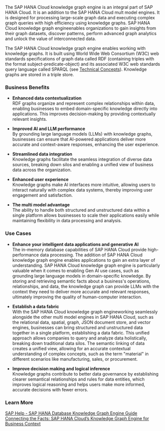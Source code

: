 The SAP HANA Cloud knowledge graph engine is an integral part of SAP HANA Cloud. It is an addition to the SAP HANA Cloud mult model engines. It is designed for processing large-scale graph data and executing complex graph queries with high efficiency using knowledge graphs. SAP HANA Cloud knowledge graph engineenables organizations to gain insights from their graph datasets, discover patterns, perform advanced graph analytics and unlock the value of interconnected data.

The SAP HANA Cloud knowledge graph engine enables working with knowledge graphs. It is built using World Wide Web Consortium (W3C) web standards specifications of graph data called RDF (containing triples with the format subject-predicate-object) and its associated W3C web standards query language called SPARQL (see [Technical Concepts](https://help.sap.com/docs/hana-cloud-database/sap-hana-cloud-sap-hana-database-knowledge-graph-guide/technical-concepts?locale=en-US&state=PRODUCTION&version=2025_2_QRC)). Knowledge graphs are stored in a triple store.

### Business Benefits
- **Enhanced data contextualization**  
    RDF graphs organize and represent complex relationships within data, enabling businesses to embed domain-specific knowledge directly into applications. This improves decision-making by providing contextually relevant insights.

- **Improved AI and LLM performance**  
    By grounding large language models (LLMs) with knowledge graphs, businesses can ensure that AI-powered applications deliver more accurate and context-aware responses, enhancing the user experience.

- **Streamlined data integration**  
    Knowledge graphs facilitate the seamless integration of diverse data sources, breaking down silos and enabling a unified view of business data across the organization.

- **Enhanced user experience**  
    Knowledge graphs make AI interfaces more intuitive, allowing users to interact naturally with complex data systems, thereby improving user engagement and satisfaction.

- **The multi model advantage**  
    The ability to handle both structured and unstructured data within a single platform allows businesses to scale their applications easily while maintaining flexibility in data processing and analysis.

### Use Cases

- **Enhance your intelligent data applications and generative AI**  
    The in-memory database capabilities of SAP HANA Cloud provide high-performance data processing. The addition of SAP HANA Cloud knowledge graph engine enables applications to gain an extra layer of understanding. SAP HANA Cloud knowledge graph engine is particularly valuable when it comes to enabling Gen AI use cases, such as grounding large language models in domain-specific knowledge. By storing and retrieving semantic facts about a business's operations, relationships, and data, the knowledge graph can provide LLMs with the context they need to deliver more accurate and relevant responses, ultimately improving the quality of human-computer interaction.

- **Establish a data fabric**  
    With the SAP HANA Cloud knowledge graph engineworking seamlessly alongside the other multi model engines in SAP HANA Cloud, such as the relational data, spatial, graph, JSON document store, and vector engines, businesses can bring structured and unstructured data together in a single platform, establishing a data fabric. This unified approach allows companies to query and analyze data holistically, breaking down traditional data silos. The semantic linking of data creates a unified view, allowing for an accurate contextual understanding of complex concepts, such as the term "material" in different scenarios like manufacturing, sales, or procurement.

- **Improve decision making and logical inference**  
    Knowledge graphs contribute to better data governance by establishing clearer semantical relationships and rules for data entities, which improves logical reasoning and helps users make more informed, accurate decisions with fewer errors.

### Learn More
[SAP Help - SAP HANA Database Knowledge Graph Engine Guide](https://help.sap.com/docs/hana-cloud-database/sap-hana-cloud-sap-hana-database-knowledge-graph-guide/sap-hana-cloud-sap-hana-database-knowledge-graph-engine-guide)
[Connecting the Facts: SAP HANA Cloud’s Knowledge Graph Engine for Business Context](https://community.sap.com/t5/technology-blog-posts-by-sap/connecting-the-facts-sap-hana-cloud-s-knowledge-graph-engine-for-business/ba-p/13888597)
